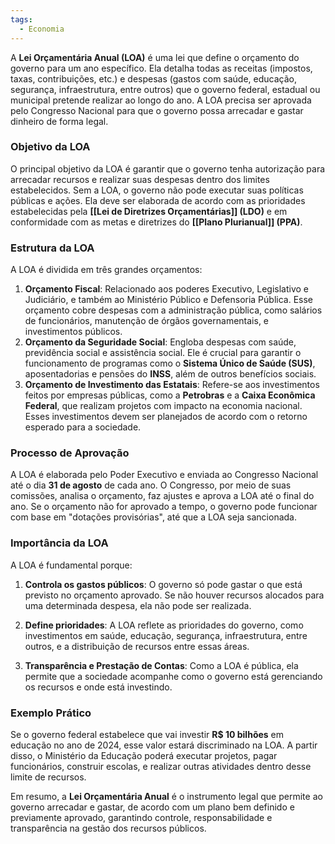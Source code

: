 ```yaml
---
tags:
  - Economia
---
```

A **Lei Orçamentária Anual (LOA)** é uma lei que define o orçamento do governo para um ano específico. Ela detalha todas as receitas (impostos, taxas, contribuições, etc.) e despesas (gastos com saúde, educação, segurança, infraestrutura, entre outros) que o governo federal, estadual ou municipal pretende realizar ao longo do ano. A LOA precisa ser aprovada pelo Congresso Nacional para que o governo possa arrecadar e gastar dinheiro de forma legal.

### Objetivo da LOA

O principal objetivo da LOA é garantir que o governo tenha autorização para arrecadar recursos e realizar suas despesas dentro dos limites estabelecidos. Sem a LOA, o governo não pode executar suas políticas públicas e ações. Ela deve ser elaborada de acordo com as prioridades estabelecidas pela **[[Lei de Diretrizes Orçamentárias]] (LDO)** e em conformidade com as metas e diretrizes do **[[Plano Plurianual]] (PPA)**.

### Estrutura da LOA

A LOA é dividida em três grandes orçamentos:

1. **Orçamento Fiscal**: Relacionado aos poderes Executivo, Legislativo e Judiciário, e também ao Ministério Público e Defensoria Pública. Esse orçamento cobre despesas com a administração pública, como salários de funcionários, manutenção de órgãos governamentais, e investimentos públicos.
2. **Orçamento da Seguridade Social**: Engloba despesas com saúde, previdência social e assistência social. Ele é crucial para garantir o funcionamento de programas como o **Sistema Único de Saúde (SUS)**, aposentadorias e pensões do **INSS**, além de outros benefícios sociais.
3. **Orçamento de Investimento das Estatais**: Refere-se aos investimentos feitos por empresas públicas, como a **Petrobras** e a **Caixa Econômica Federal**, que realizam projetos com impacto na economia nacional. Esses investimentos devem ser planejados de acordo com o retorno esperado para a sociedade.

### Processo de Aprovação

A LOA é elaborada pelo Poder Executivo e enviada ao Congresso Nacional até o dia **31 de agosto** de cada ano. O Congresso, por meio de suas comissões, analisa o orçamento, faz ajustes e aprova a LOA até o final do ano. Se o orçamento não for aprovado a tempo, o governo pode funcionar com base em "dotações provisórias", até que a LOA seja sancionada.

### Importância da LOA

A LOA é fundamental porque:

1. **Controla os gastos públicos**: O governo só pode gastar o que está previsto no orçamento aprovado. Se não houver recursos alocados para uma determinada despesa, ela não pode ser realizada.
   
2. **Define prioridades**: A LOA reflete as prioridades do governo, como investimentos em saúde, educação, segurança, infraestrutura, entre outros, e a distribuição de recursos entre essas áreas.

3. **Transparência e Prestação de Contas**: Como a LOA é pública, ela permite que a sociedade acompanhe como o governo está gerenciando os recursos e onde está investindo.

### Exemplo Prático

Se o governo federal estabelece que vai investir **R$ 10 bilhões** em educação no ano de 2024, esse valor estará discriminado na LOA. A partir disso, o Ministério da Educação poderá executar projetos, pagar funcionários, construir escolas, e realizar outras atividades dentro desse limite de recursos.

Em resumo, a **Lei Orçamentária Anual** é o instrumento legal que permite ao governo arrecadar e gastar, de acordo com um plano bem definido e previamente aprovado, garantindo controle, responsabilidade e transparência na gestão dos recursos públicos.